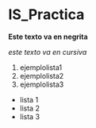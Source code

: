 # IS_Practica

  **Este texto va en negrita**
  
  *este texto va en cursiva*
  
  1. ejemplolista1
  2. ejemplolista2
  3. ejemplolista3
  
  * lista 1
  * lista 2
  * lista 3
